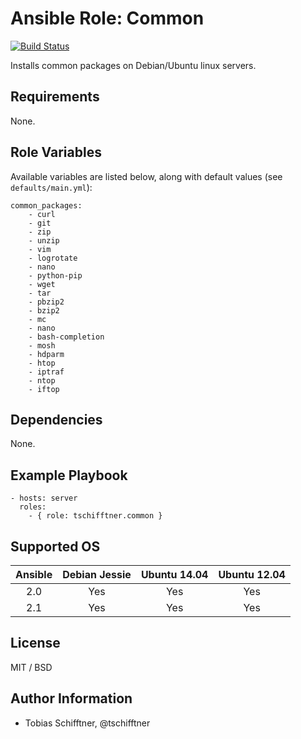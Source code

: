 # Ansible Role: Common

[![Build Status](https://travis-ci.org/tschifftner/ansible-role-common.svg)](https://travis-ci.org/tschifftner/ansible-role-common)

Installs common packages on Debian/Ubuntu linux servers.

## Requirements

None.

## Role Variables

Available variables are listed below, along with default values (see `defaults/main.yml`):

    common_packages:
        - curl
        - git
        - zip
        - unzip
        - vim
        - logrotate
        - nano
        - python-pip
        - wget
        - tar
        - pbzip2
        - bzip2
        - mc
        - nano
        - bash-completion
        - mosh
        - hdparm
        - htop
        - iptraf
        - ntop
        - iftop

## Dependencies

None.

## Example Playbook

    - hosts: server
      roles:
        - { role: tschifftner.common }

## Supported OS

Ansible          | Debian Jessie    | Ubuntu 14.04    | Ubuntu 12.04
:--------------: | :--------------: | :-------------: | :-------------: 
2.0              | Yes              | Yes             | Yes
2.1              | Yes              | Yes             | Yes

## License

MIT / BSD

## Author Information

 - Tobias Schifftner, @tschifftner